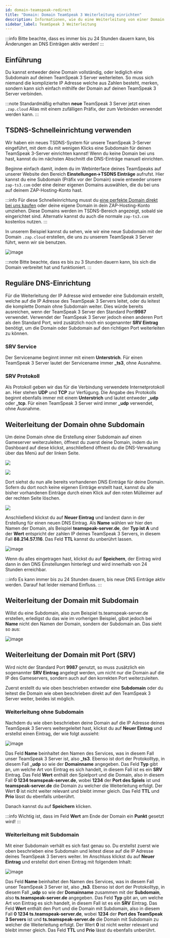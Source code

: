 ```yaml
---
id: domain-teamspeak-redirect
title: "Domain: Domain TeamSpeak 3 Weiterleitung einrichten"
description: Informationen, wie du eine Weiterleitung von einer Domain auf einen TS-Server bei ZAP-Hosting einrichtest - ZAP-Hosting.com Dokumentation
sidebar_label: TeamSpeak 3 Weiterleitung
---
```


:::info
Bitte beachte, dass es immer bis zu 24 Stunden dauern kann, bis Änderungen an DNS Einträgen aktiv werden!
:::

## Einführung

Du kannst entweder deine Domain vollständig, oder lediglich eine Subdomain auf deinen TeamSpeak 3 Server weiterleiten.
So muss sich niemand die komplizierte IP Adresse welche aus Zahlen besteht, merken, sondern kann sich einfach mithilfe der Domain auf deinen TeamSpeak 3 Server verbinden.

:::note
Standardmäßig erhalten **neue** TeamSpeak 3 Server jetzt einen `.zap.cloud` Alias mit einem zufälligen Präfix, der zum Verbinden verwendet werden kann.
:::

## TSDNS-Schnelleinrichtung verwenden

Wir haben ein neues TSDNS-System für unsere TeamSpeak 3-Server eingeführt, mit dem du mit wenigen Klicks eine Subdomain für deinen TeamSpeak 3-Server einrichten kannst! Wenn du keine Domain bei uns hast, kannst du im nächsten Abschnitt die DNS-Einträge manuell einrichten.

Beginne einfach damit, indem du im Webinterface deines TeamSpeaks auf unserer Website den Bereich **Einstellungen->TSDNS Einträge** aufrufst. Hier kannst du eine Subdomain (Präfix vor der Domain) sowie entweder unsere `zap-ts3.com` oder eine deiner eigenen Domains auswählen, die du bei uns auf deinem ZAP-Hosting-Konto hast.

:::info
Für diese Schnelleinrichtung musst du [eine perfekte Domain direkt bei uns kaufen](https://zap-hosting.com/en/shop/product/domain/) oder deine eigene Domain in dein ZAP-Hosting-Konto umziehen. Diese Domains werden im TSDNS-Bereich angezeigt, sobald sie eingerichtet sind. Alternativ kannst du auch die normale `zap-ts3.com` kostenlos nutzen.
:::

In unserem Beispiel kannst du sehen, wie wir eine neue Subdomain mit der Domain `.zap.cloud` erstellen, die uns zu unserem TeamSpeak 3 Server führt, wenn wir sie benutzen.

![image](https://github.com/zaphosting/docs/assets/42719082/eaa50173-10a1-4d2f-a77c-735aa7698f8e)

:::note
Bitte beachte, dass es bis zu 3 Stunden dauern kann, bis sich die Domain verbreitet hat und funktioniert.
:::

## Reguläre DNS-Einrichtung

Für die Weiterleitung der IP Adresse wird entweder eine Subdomain erstellt, welche auf die IP Adresse des TeamSpeak 3 Servers leitet, oder du leitest die komplette Domain ohne Subdomain weiter.
Dies würde bereits ausreichen, wenn der TeamSpeak 3 Server den Standard Port**9987** verwendet.
Verwendet der TeamSpeak 3 Server jedoch einen anderen Port als den Standard Port, wird zusätzlich noch ein sogenannter **SRV Eintrag**
benötigt, um die Domain oder Subdomain auf den richtigen Port weiterleiten zu können.

### SRV Service

Der Servicename beginnt immer mit einem **Unterstrich**.
Für einen TeamSpeak 3 Server lautet der Servicename immer **_ts3**, ohne Ausnahme.

### SRV Protokoll

Als Protokoll geben wir das für die Verbindung verwendete Internetprotokoll an. Hier stehen **UDP** und **TCP** zur Verfügung.
Die Angabe des Protokolls beginnt ebenfalls immer mit einem **Unterstrich** und lautet entweder **_udp** oder **_tcp**.
Für einen TeamSpeak 3 Server wird immer **_udp** verwendet, ohne Ausnahme. 


## Weiterleitung der Domain ohne Subdomain

Um deine Domain ohne die Erstellung einer Subdomain auf einen Gameserver weiterzuleiten, öffnest du zuerst deine Domain, indem du
im Dashboard auf diese klickst, anschließend öffnest du die DNS-Verwaltung über das Menü auf der linken Seite.

![](https://puu.sh/Fuzfa/0927cbb177.png)

![](https://puu.sh/FuzhO/6f4694ab62.png)


Dort siehst du nun alle bereits vorhandenen DNS Einträge für deine Domain.
Sofern du dort noch keine eigenen Einträge erstellt hast, kannst du alle bisher vorhandenen Einträge durch einen Klick 
auf den roten Mülleimer auf der rechten Seite löschen.

![](https://puu.sh/Fuzm8/39f3c72fa6.png)

Anschließend klickst du auf **Neuer Eintrag** und landest dann in der Erstellung für einen neuen DNS Eintrag.
Als **Name** wählen wir hier den Namen der Domain, als Beispiel **teamspeak-server.de**, der **Typ ist A** und der **Wert** entspricht der
zahlen IP deines TeamSpeak 3 Servers, in diesem Fall **88.214.57.116**.
Das Feld **TTL** kannst du unberührt lassen.

![image](https://user-images.githubusercontent.com/13604413/159176289-1ebd0495-bc04-402e-a4e8-eb9c59ea110a.png)

Wenn du alles eingetragen hast, klickst du auf **Speichern**, der Eintrag wird dann in den DNS Einstellungen hinterlegt und wird innerhalb
von 24 Stunden erreichbar.

:::info
Es kann immer bis zu 24 Stunden dauern, bis neue DNS Einträge aktiv werden. Darauf hat leider niemand Einfluss.
:::

## Weiterleitung der Domain mit Subdomain

Willst du eine Subdomain, also zum Beispiel ts.teamspeak-server.de erstellen, erledigst du das wie im vorherigen Beispiel, 
gibst jedoch bei **Name** nicht den Namen der Domain, sondern der Subdomain an.
Das sieht so aus:

![image](https://user-images.githubusercontent.com/13604413/159176292-8340ab9a-f9d3-43fe-83c4-597fa9da319b.png)


## Weiterleitung der Domain mit Port (SRV)

Wird nicht der Standard Port **9987** genutzt, so muss zusätzlich ein sogenannter **SRV Eintrag** angelegt werden, um nicht nur die Domain auf die IP des Gameservers, sondern auch auf den korrekten Port weiterzuleiten.

Zuerst erstellt du wie oben beschrieben entweder eine **Subdomain** oder du leitest die Domain wie oben beschrieben
direkt auf den TeamSpeak 3 Server weiter, beides ist möglich. 

### Weiterleitung ohne Subdomain


Nachdem du wie oben beschrieben deine Domain auf die IP Adresse deines TeamSpeak 3 Servers weitergeleitet hast, klickst du auf **Neuer Eintrag**
und erstellst einen Eintrag, der wie folgt aussieht:

![image](https://user-images.githubusercontent.com/13604413/159176297-5db7fc10-048b-4df8-a1a2-384e1012a61c.png)

Das Feld **Name** beinhaltet den Namen des Services, was in diesem Fall unser TeamSpeak 3 Server ist, also **_ts3**. Ebenso ist dort der Protokolltyp, in diesem Fall **_udp** so wie der **Domainname** angegeben. Das Feld **Typ** gibt an, um welche Art von Eintrag es sich handelt, in diesem Fall ist es ein **SRV** Eintrag. Das Feld **Wert** enthält den Spielport und die Domain, also in diesem Fall **0 1234 teamspeak-server.de**, wobei **1234** der **Port des Spiels** ist und **teamspeak-server.de** die Domain zu welcher die Weiterleitung erfolgt. Der Wert **0** ist nicht weiter relevant und bleibt immer gleich. Das Feld **TTL** und **Prio** lässt du ebenfalls unberührt.

Danach kannst du auf **Speichern** klicken.

:::info
Wichtig ist, dass im Feld **Wert** am Ende der Domain ein **Punkt** gesetzt wird!
:::


### Weiterleitung mit Subdomain

Mit einer Subdomain verhält es sich fast genau so. Du erstellst zuerst wie oben beschrieben eine Subdomain und leitest diese auf die IP Adresse deines TeamSpeak 3 Servers weiter. Im Anschluss klickst du auf **Neuer Eintrag** und erstellst dort einen Eintrag mit folgendem Inhalt:

![image](https://user-images.githubusercontent.com/13604413/159176301-c59eda6b-be94-4ad4-837a-6dd50de6929a.png)


Das Feld **Name** beinhaltet den Namen des Services, was in diesem Fall unser TeamSpeak 3 Server ist, also **_ts3**. Ebenso ist dort der Protokolltyp, in diesem Fall **_udp** so wie der **Domainname** zusammen mit der **Subdomain**, also **ts.teamspeak-server.de** angegeben. 
Das Feld **Typ** gibt an, um welche Art von Eintrag es sich handelt, in diesem Fall ist es ein **SRV** Eintrag.
Das Feld **Wert** enthält den Port und die Domain mit Subdomain, also in diesem Fall **0 1234 ts.teamspeak-server.de**, wobei **1234** der **Port des TeamSpeak 3 Servers** ist und **ts.teamspeak-server.de** die Domain mit Subdomain zu welcher die Weiterleitung erfolgt. 
Der Wert **0** ist nicht weiter relevant und bleibt immer gleich. Das Feld **TTL** und **Prio** lässt du ebenfalls unberührt.

